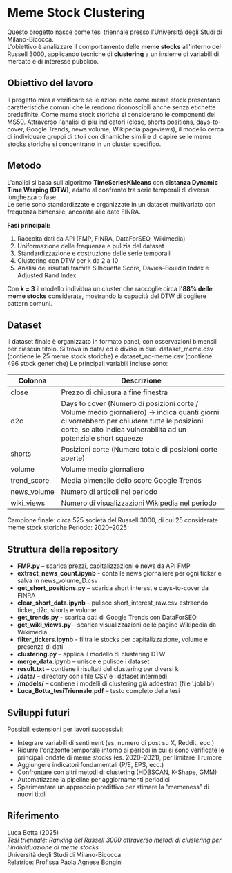 # Meme Stock Clustering
Questo progetto nasce come tesi triennale presso l'Università degli Studi di Milano-Bicocca.  
L'obiettivo è analizzare il comportamento delle **meme stocks** all'interno del Russell 3000, applicando tecniche di **clustering** a un insieme di variabili di mercato e di interesse pubblico.

## Obiettivo del lavoro
Il progetto mira a verificare se le azioni note come meme stock presentano caratteristiche comuni che le rendono riconoscibili anche senza etichette predefinite. Come meme stock storiche si considerano le componenti del MS50.
Attraverso l'analisi di più indicatori (close, shorts positions, days-to-cover, Google Trends, news volume, Wikipedia pageviews), il modello cerca di individuare gruppi di titoli con dinamiche simili e di capire se le meme stocks storiche si concentrano in un cluster specifico.

## Metodo
L'analisi si basa sull'algoritmo **TimeSeriesKMeans** con **distanza Dynamic Time Warping (DTW)**, adatto al confronto tra serie temporali di diversa lunghezza o fase.  
Le serie sono standardizzate e organizzate in un dataset multivariato con frequenza bimensile, ancorata alle date FINRA.

**Fasi principali:**
1. Raccolta dati da API (FMP, FINRA, DataForSEO, Wikimedia)
2. Uniformazione delle frequenze e pulizia del dataset
3. Standardizzazione e costruzione delle serie temporali
4. Clustering con DTW per k da 2 a 10
5. Analisi dei risultati tramite Silhouette Score, Davies–Bouldin Index e Adjusted Rand Index

Con **k = 3** il modello individua un cluster che raccoglie circa **l'88% delle meme stocks** considerate, mostrando la capacità del DTW di cogliere pattern comuni.

## Dataset
Il dataset finale è organizzato in formato panel, con osservazioni bimensili per ciascun titolo. Si trova in data/ ed è diviso in due: dataset_meme.csv (contiene le 25 meme stock storiche) e dataset_no-meme.csv (contiene 496 stock generiche)
Le principali variabili incluse sono:

| Colonna | Descrizione |
|----------|-------------|
| close | Prezzo di chiusura a fine finestra |
| d2c | Days to cover (Numero di posizioni corte / Volume medio giornaliero) -> indica quanti giorni ci vorrebbero per chiudere tutte le posizioni corte, se alto indica vulnerabilità ad un potenziale short squeeze |
| shorts | Posizioni corte (Numero totale di posizioni corte aperte) |
| volume | Volume medio giornaliero |
| trend_score | Media bimensile dello score Google Trends |
| news_volume | Numero di articoli nel periodo |
| wiki_views | Numero di visualizzazioni Wikipedia nel periodo |

Campione finale: circa 525 società del Russell 3000, di cui 25 considerate meme stock storiche 
Periodo: 2020–2025


## Struttura della repository
- **FMP.py** – scarica prezzi, capitalizzazioni e news da API FMP
- **extract_news_count.ipynb** - conta le news giornaliere per ogni ticker e salva in news_volume_D.csv
- **get_short_positions.py** – scarica short interest e days-to-cover da FINRA
- **clear_short_data.ipynb** - pulisce short_interest_raw.csv estraendo ticker, d2c, shorts e volume
- **get_trends.py** - scarica dati di Google Trends con DataForSEO
- **get_wiki_views.py** - scarica visualizzazioni delle pagine Wikipedia da Wikimedia
- **filter_tickers.ipynb** - filtra le stocks per capitalizzazione, volume e presenza di dati
- **clustering.py** – applica il modello di clustering DTW  
- **merge_data.ipynb** – unisce e pulisce i dataset  
- **result.txt** – contiene i risultati del clustering per diversi k  
- **/data/** – directory con i file CSV e i dataset intermedi
- **/models/** – contiene i modelli di clustering già addestrati (file '.joblib')
- **Luca_Botta_tesiTriennale.pdf** – testo completo della tesi 

## Sviluppi futuri
Possibili estensioni per lavori successivi:
- Integrare variabili di sentiment (es. numero di post su X, Reddit, ecc.)
- Ridurre l'orizzonte temporale intorno ai periodi in cui si sono verificate le principali ondate di meme stocks (es. 2020–2021), per limitare il rumore
- Aggiungere indicatori fondamentali (P/E, EPS, ecc.)
- Confrontare con altri metodi di clustering (HDBSCAN, K-Shape, GMM)
- Automatizzare la pipeline per aggiornamenti periodici
- Sperimentare un approccio predittivo per stimare la “memeness” di nuovi titoli

## Riferimento
Luca Botta (2025)  
*Tesi triennale: Ranking del Russell 3000 attraverso metodi di clustering per l'individuazione di meme stocks*  
Università degli Studi di Milano-Bicocca  
Relatrice: Prof.ssa Paola Agnese Bongini
